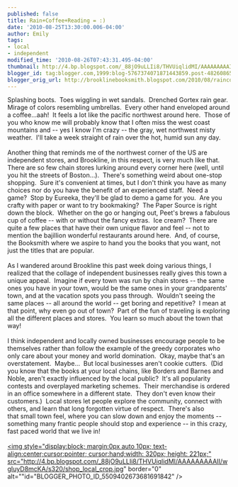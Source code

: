 ```yaml
---
published: false
title: Rain+Coffee+Reading = :)
date: '2010-08-25T13:30:00.006-04:00'
author: Emily
tags:
- local
- independent
modified_time: '2010-08-26T07:43:31.495-04:00'
thumbnail: http://4.bp.blogspot.com/_88jO9uLLIi8/THVUiqlidMI/AAAAAAAAAII/wgIuyD8mcKA/s72-c/shop_local_crop.jpg
blogger_id: tag:blogger.com,1999:blog-5767374071871443859.post-4826086574627902159
blogger_orig_url: http://brooklinebooksmith.blogspot.com/2010/08/raincoffeereading.html
---
```


Splashing boots.  Toes wiggling in wet sandals.  Drenched Gortex rain gear.  Mirage of colors resembling umbrellas.  Every other hand enveloped around a coffee...aah!  It feels a lot like the pacific northwest around here.  Those of you who know me will probably know that I often miss the west coast mountains and -- yes I know I'm crazy -- the gray, wet northwest misty weather.  I'll take a week straight of rain over the hot, humid sun any day.<br /><br />Another thing that reminds me of the northwest corner of the US are independent stores, and Brookline, in this respect, is very much like that.  There are so few chain stores lurking around every corner here (well, until you hit the streets of Boston...).  There's something weird about one-stop shopping.  Sure it's convenient at times, but I don't think you have as many choices nor do you have the benefit of an experienced staff.  Need a game?  Stop by Eureeka, they'll be glad to demo a game for you.  Are you crafty with paper or want to try bookmaking?  The Paper Source is right down the block.  Whether on the go or hanging out, Peet's brews a fabulous cup of coffee -- with or without the fancy extras.  Ice cream?  There are quite a few places that have their own unique flavor and feel -- not to mention the bajillion wonderful restaurants around here.  And, of course, the Booksmith where we aspire to hand you the books that you want, not just the titles that are popular.<br /><br />As I wandered around Brookline this past week doing various things, I realized that the collage of independent businesses really gives this town a unique appeal.  Imagine if every town was run by chain stores -- the same ones you have in your town, would be the same ones in your grandparents' town, and at the vacation spots you pass through.  Wouldn't seeing the same places -- all around the world -- get boring and repetitive?  I mean at that point, why even go out of town?  Part of the fun of traveling is exploring all the different places and stores.  You learn so much about the town that way!<br /><br />I think independent and locally owned businesses encourage people to be themselves rather than follow the example of the greedy corporates who only care about your money and world domination.  Okay, maybe that's an overstatement.  Maybe...  But local businesses aren't cookie cutters.  (Did you know that the books at your local chains, like Borders and Barnes and Noble, aren't exactly influenced by the local public?  It's all popularity contests and overplayed marketing schemes.  Their merchandise is ordered in an office somewhere in a different state.  They don't even know their customers.)  Local stores let people explore the community, connect with others, and learn that long forgotten virtue of respect.  There's also that small town feel, where you can slow down and enjoy the moments -- something many frantic people should stop and experience -- in this crazy, fast paced world that we live in!<br /><br /><a onblur="try {parent.deselectBloggerImageGracefully();} catch(e) {}" href="http://4.bp.blogspot.com/_88jO9uLLIi8/THVUiqlidMI/AAAAAAAAAII/wgIuyD8mcKA/s1600/shop_local_crop.jpg"><img style="display:block; margin:0px auto 10px; text-align:center;cursor:pointer; cursor:hand;width: 320px; height: 221px;" src="http://4.bp.blogspot.com/_88jO9uLLIi8/THVUiqlidMI/AAAAAAAAAII/wgIuyD8mcKA/s320/shop_local_crop.jpg" border="0" alt=""id="BLOGGER_PHOTO_ID_5509402673681691842" /></a>
